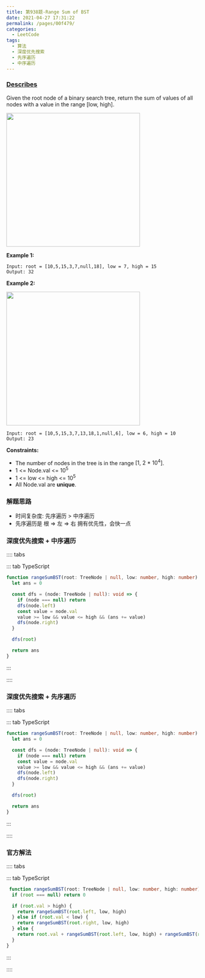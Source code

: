 ```yaml
---
title: 第938题-Range Sum of BST
date: 2021-04-27 17:31:22
permalink: /pages/00f479/
categories:
  - LeetCode
tags:
  - 算法
  - 深度优先搜索
  - 先序遍历
  - 中序遍历
---
```


### [Describes](https://leetcode-cn.com/problems/range-sum-of-bst/)

Given the <span class="span-shadow">root</span> node of a binary search tree, return the sum of values of all nodes with a value in the range <span class="span-shadow">[low, high]</span>.

<!-- more -->

<img src="https://cdn.jsdelivr.net/gh/zhixiangyao/CDN/images/leetcode/range-sum-of-bst-1.jpeg" width="350" />

**Example 1:**

```
Input: root = [10,5,15,3,7,null,18], low = 7, high = 15
Output: 32
```

**Example 2:**

<img src="https://cdn.jsdelivr.net/gh/zhixiangyao/CDN/images/leetcode/range-sum-of-bst-2.jpeg" width="350" />

```
Input: root = [10,5,15,3,7,13,18,1,null,6], low = 6, high = 10
Output: 23
```

**Constraints:**

- The number of nodes in the tree is in the range <span class="span-shadow">[1, 2 * 10<sup>4</sup>]</span>.
- <span class="span-shadow">1 <= Node.val <= 10<sup>5</sup></span>
- <span class="span-shadow">1 <= low <= high <= 10<sup>5</sup></span>
- All <span class="span-shadow">Node.val</span> are **unique**.

### 解题思路

- 时间复杂度: 先序遍历 > 中序遍历
- 先序遍历是 根 => 左 => 右 拥有优先性，会快一点

### 深度优先搜索 + 中序遍历

:::: tabs

::: tab TypeScript

```TypeScript
function rangeSumBST(root: TreeNode | null, low: number, high: number): number {
  let ans = 0

  const dfs = (node: TreeNode | null): void => {
    if (node === null) return
    dfs(node.left)
    const value = node.val
    value >= low && value <= high && (ans += value)
    dfs(node.right)
  }

  dfs(root)

  return ans
}
```

:::

::::

### 深度优先搜索 + 先序遍历

:::: tabs

::: tab TypeScript

```TypeScript
function rangeSumBST(root: TreeNode | null, low: number, high: number): number {
  let ans = 0

  const dfs = (node: TreeNode | null): void => {
    if (node === null) return
    const value = node.val
    value >= low && value <= high && (ans += value)
    dfs(node.left)
    dfs(node.right)
  }

  dfs(root)

  return ans
}
```

:::

::::

### 官方解法

:::: tabs

::: tab TypeScript

```TypeScript
 function rangeSumBST(root: TreeNode | null, low: number, high: number): number {
  if (root === null) return 0

  if (root.val > high) {
    return rangeSumBST(root.left, low, high)
  } else if (root.val < low) {
    return rangeSumBST(root.right, low, high)
  } else {
    return root.val + rangeSumBST(root.left, low, high) + rangeSumBST(root.right, low, high)
  }
}
```

:::

::::
